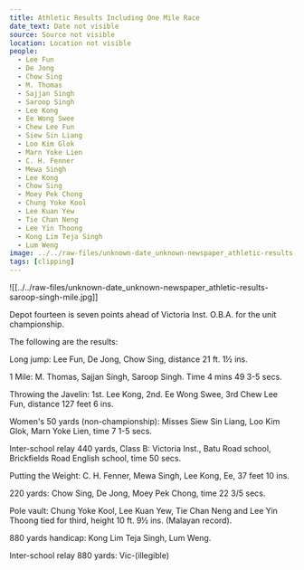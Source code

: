 ```yaml
---
title: Athletic Results Including One Mile Race
date_text: Date not visible
source: Source not visible
location: Location not visible
people:
  - Lee Fun
  - De Jong
  - Chow Sing
  - M. Thomas
  - Sajjan Singh
  - Saroop Singh
  - Lee Kong
  - Ee Wong Swee
  - Chew Lee Fun
  - Siew Sin Liang
  - Loo Kim Glok
  - Marn Yoke Lien
  - C. H. Fenner
  - Mewa Singh
  - Lee Kong
  - Chow Sing
  - Moey Pek Chong
  - Chung Yoke Kool
  - Lee Kuan Yew
  - Tie Chan Neng
  - Lee Yin Thoong
  - Kong Lim Teja Singh
  - Lum Weng
image: ../../raw-files/unknown-date_unknown-newspaper_athletic-results-saroop-singh-mile.jpg
tags: [clipping]
---
```


![[../../raw-files/unknown-date_unknown-newspaper_athletic-results-saroop-singh-mile.jpg]]

Depot fourteen is seven points ahead of Victoria Inst. O.B.A. for the unit championship.

The following are the results:

Long jump: Lee Fun, De Jong, Chow Sing, distance 21 ft. 1½ ins.

1 Mile: M. Thomas, Sajjan Singh, Saroop Singh. Time 4 mins 49 3-5 secs.

Throwing the Javelin: 1st. Lee Kong, 2nd. Ee Wong Swee, 3rd Chew Lee Fun, distance 127 feet 6 ins.

Women's 50 yards (non-championship): Misses Siew Sin Liang, Loo Kim Glok, Marn Yoke Lien, time 7 1-5 secs.

Inter-school relay 440 yards, Class B: Victoria Inst., Batu Road school, Brickfields Road English school, time 50 secs.

Putting the Weight: C. H. Fenner, Mewa Singh, Lee Kong, Ee, 37 feet 10 ins.

220 yards: Chow Sing, De Jong, Moey Pek Chong, time 22 3/5 secs.

Pole vault: Chung Yoke Kool, Lee Kuan Yew, Tie Chan Neng and Lee Yin Thoong tied for third, height 10 ft. 9½ ins. (Malayan record).

880 yards handicap: Kong Lim Teja Singh, Lum Weng.

Inter-school relay 880 yards: Vic-(illegible)
